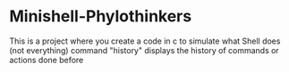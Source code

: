 # Minishell-Phylothinkers
This is a project where you create a code in c to simulate what Shell does (not everything)
command "history" displays the history of commands or actions done before
